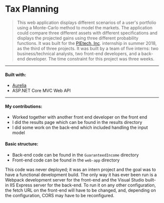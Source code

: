 # Tax Planning

> This web application displays different scenarios of a user's portfolio using a Monte-Carlo method to model the markets. The application could compare three different assets with different specifications and displays the projected gains using three different probability functions. It was built for the [PIEtech, Inc](https://www.moneyguidepro.com/ifa/). internship in summer 2018, as the third of three projects. It was built by a team of five interns: two business/technical analysts, two front-end developers, and a back-end developer. The time constraint for this project was three weeks.

---

#### Built with:

* [Aurelia](https://aurelia.io/)
* ASP.NET Core MVC Web API

---

#### My contributions:
* Worked together with another front end developer on the front end
* I did the results page which can be found in the results directory
* I did some work on the back-end which included handling the input model


#### Basic structure:

* Back-end code can be found in the `GuaranteedIncome` directory
* Front-end code can be found in the `web-app` directory

This code was never deployed; it was an intern project and the goal was to have a functional development build. The only way it has ever been run is a Webpack development server for the front-end and the Visual Studio built-in IIS Express server for the back-end. To run it on any other configuration, the fetch URL on the front-end will have to be changed, and, depending on the configuration, CORS may have to be reconfigured.

